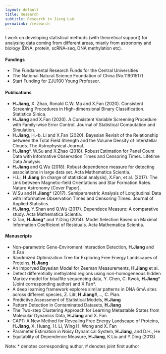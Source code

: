 ```yaml
---
layout: default
title: Research
subtitle: Research in Jiang Lab
permalink: /research
---
```


I work on developing statistical methods (with theoretical support) for analysing data coming from different areas, mianly from astronomy and biology (DNA, protein, scRNA-seq, DNA methylation etc).  
#### Fundings
 - The Fundamental Research Funds for the Central Universities
 - The National Natural Science Foundation of China (No.11901517)
 - Start Funding for ZJU100 Young Professor.

#### Publications  
- **H.Jiang**, X. Zhao, Ronald C.W. Ma and X.Fan (2020). Consistent Screening Procedures in High-dimensional Binary Classification. Statistica Sinica.
- **H.Jiang** and X.Fan (2020). A Consistent Variable Screening Procedure with Family-wise Error Control. Journal of Statistical Computation and Simulation.
- **H.Jiang**, H.-b. Li and X.Fan (2020). Bayesian Revisit of the Relationship between the Total Field Strength and the Volume Density of Interstellar Clouds. The Astrophysical Journal.
- **H.Jiang**\*, W.Su and X.Zhao (2018). Robust Estimation for Panel Count Data with Informative Observation Times and Censoring Times. Lifetime Data Analysis.
- **H.Jiang** and Q.Wu (2018). Robust dependence measure for detecting associations in large data set. Acta Mathematica Scientia.
- H.Li, **H.Jiang** (in charge of statistical analysis), X.Fan, et al. (2017). The Link between Magnetic-field Orientations and Star Formation Rates. Nature Astronomy (Cover Paper).
- W.Su and **H.Jiang**\* (2017). Semiparametric Analysis of Longitudinal Data with Informative Observation Times and Censoring Times. Journal of Applied Statistics.
- **H.Jiang**, Y.Shan and Q.Wu (2017). Dependece Measure: A comparative study. Acta Mathematica Scientia.
- Q.Tan, **H.Jiang**\* and Y.Ding (2014). Model Selection Based on Maximal Information Coefficient of Residuals. Acta Mathematica Scientia.

#### Manuscripts 
- Non-parametric Gene-Enviroment interaction Detection, **H.Jiang** and X.Fan
- Randmized Optimization Tree for Exploring Free Energy Landscapes of Proteins, **H.Jiang**
- An Imporved Bayesian Model for Zeeman Measurements, **H.Jiang** et al.
- Detect differentially methylated regions using non-homogeneous hidden Markov model for bisulfite sequencing data, Y. Chen, C. Kwok, **H.Jiang**\* (Joint corresponding author) and X.Fan\*.
- A deep learning framework explores similar patterns in DNA 6mA sites across different species, Z. Li\#, **H.Jiang**\#,..., C. Pian.
- Predictive Assessment of Statistical Models, **H.Jiang**
- Pattern Detection in Contaminated Datasets, **H.Jiang**
- The Two-step Clustering Approach for Learning Metastable States from Molecular Dynamics Data, **H.Jiang** and X. Fan
- CAPT: A New Method for Revealing Free Energy Landscape of Proteins, **H.Jiang**, X. Huang, H. Li, Wing H. Wong and X. Fan
- Parameter Estimation in Noisy Dynamical System, **H.Jiang**, and  D.H., He
- Equitablity of Dependence Measure, **H.Jiang**, K.Liu and Y.Ding (2013)

Note: \* denotes corresponding author, \# denotes joint first author
